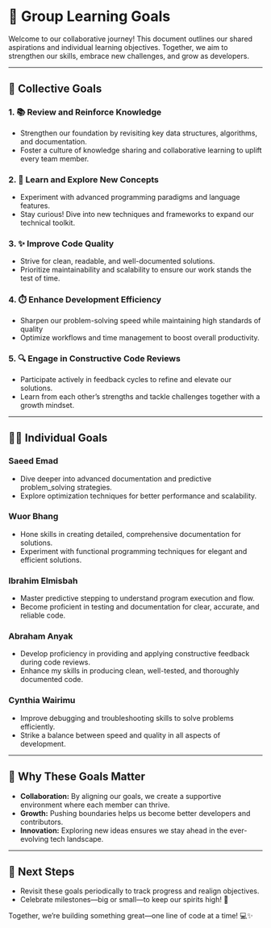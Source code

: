 # 🚀 Group Learning Goals  

Welcome to our collaborative journey! This document outlines our shared aspirations
 and individual learning objectives. Together, we aim to strengthen our skills,
  embrace new challenges, and grow as developers.  

---

## 🎯 **Collective Goals**  

### 1. **📚 Review and Reinforce Knowledge**  

- Strengthen our foundation by revisiting key data structures, algorithms, and
  documentation.  
- Foster a culture of knowledge sharing and collaborative learning to uplift
  every team member.  

### 2. **🧠 Learn and Explore New Concepts**  

- Experiment with advanced programming paradigms and language features.  
- Stay curious! Dive into new techniques and frameworks to expand our technical
   toolkit.  

### 3. **✨ Improve Code Quality**  

- Strive for clean, readable, and well-documented solutions.  
- Prioritize maintainability and scalability to ensure our work stands
  the test of time.  

### 4. **⏱️ Enhance Development Efficiency**  

- Sharpen our problem-solving speed while maintaining high standards of quality
- Optimize workflows and time management to boost overall productivity.  

### 5. **🔍 Engage in Constructive Code Reviews**  

- Participate actively in feedback cycles to refine and elevate our solutions.  
- Learn from each other’s strengths and tackle challenges together with a growth
 mindset.  

---

## 🧑‍💻 **Individual Goals**  

### **Saeed Emad**  

- Dive deeper into advanced documentation and predictive problem_solving
strategies.  
- Explore optimization techniques for better performance and scalability.  

### **Wuor Bhang**  

- Hone skills in creating detailed, comprehensive documentation for solutions.  
- Experiment with functional programming techniques for elegant and efficient
 solutions.  

### **Ibrahim Elmisbah**  

- Master predictive stepping to understand program execution and flow.  
- Become proficient in testing and documentation for clear, accurate,
 and reliable code.

### **Abraham Anyak**  

- Develop proficiency in providing and applying constructive feedback during code
reviews.
- Enhance my skills in producing clean, well-tested, and thoroughly documented code.

### **Cynthia Wairimu**  

- Improve debugging and troubleshooting skills to solve problems efficiently.  
- Strike a balance between speed and quality in all aspects of development.  

---

## 🌟 Why These Goals Matter  

- **Collaboration:** By aligning our goals, we create a supportive environment
 where each member can thrive.  
- **Growth:** Pushing boundaries helps us become better developers
 and contributors.  
- **Innovation:** Exploring new ideas ensures we stay ahead in the ever-evolving
 tech landscape.  

---

## 🚩 **Next Steps**  

- Revisit these goals periodically to track progress and realign objectives.  
- Celebrate milestones—big or small—to keep our spirits high! 🎉  

Together, we’re building something great—one line of code at a time! 💻✨  

